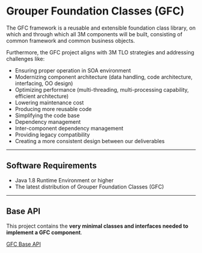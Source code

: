 # Grouper Foundation Classes (GFC)

  The GFC framework is a reusable and extensible foundation class library, on which and through
  which all 3M components will be built, consisting of common framework and common 
  business objects.
  
  
  Furthermore, the GFC project aligns with 3M TLO strategies and addressing challenges like:

  - Ensuring proper operation in SOA environment
  - Modernizing component architecture (data handling, code architecture, interfacing, OO design)
  - Optimizing performance (multi-threading, multi-processing capability, efficient architecture)
  - Lowering maintenance cost
  - Producing more reusable code
  - Simplifying the code base
  - Dependency management
  - Inter-component dependency management
  - Providing legacy compatibility
  - Creating a more consistent design between our deliverables


-------------------------


## Software Requirements

  - Java 1.8 Runtime Environment or higher
  - The latest distribution of Grouper Foundation Classes (GFC)


------------------------------


## Base API

  This project contains the **very minimal classes and interfaces needed to implement a GFC component**.

  [GFC Base API](./doc/BaseApi.md)
  


